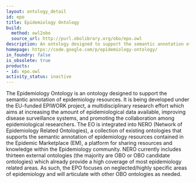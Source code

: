 ```yaml
---
layout: ontology_detail
id: epo
title: Epidemiology Ontology
build:
  method: owl2obo
  source_url: http://purl.obolibrary.org/obo/epo.owl
description: An ontology designed to support the semantic annotation of epidemiology resources
homepage: https://code.google.com/p/epidemiology-ontology/
in_foundry: false
is_obsolete: true
products:
- id: epo.owl
activity_status: inactive
---
```


The Epidemiology Ontology is an ontology designed to support the semantic annotation of epidemiology resources. It is being developed under the EU-funded EPIWORK project, a multidisciplinary research effort which aims at increasing the amount of epidemiological data available, improving disease surveillance systems, and promoting the collaboration among epidemiological researchers. The EO is integrated into NERO (Network of Epidemiology Related Ontologies), a collection of existing ontologies that supports the semantic annotation of epidemiology resources contained in the Epidemic Marketplace (EM), a platform for sharing resources and knowledge within the Epidemiology community. NERO currently includes thirteen external ontologies (the majority are OBO or OBO candidate ontologies) which already provide a high coverage of most epidemiology related areas. As such, the EPO focuses on neglected/highly specific areas of epidemiology and will articulate with other OBO ontologies as needed.
